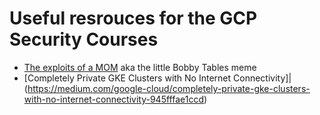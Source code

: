 # Useful resrouces for the GCP Security Courses

- [The exploits of a MOM](https://xkcd.com/327/) aka the little Bobby Tables meme
- [Completely Private GKE Clusters with No Internet Connectivity]|(https://medium.com/google-cloud/completely-private-gke-clusters-with-no-internet-connectivity-945fffae1ccd)
